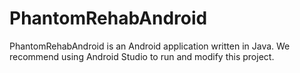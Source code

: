 # PhantomRehabAndroid
PhantomRehabAndroid is an Android application written in Java. 
We recommend using Android Studio to run and modify this project.
